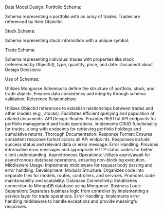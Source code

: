 Data Model Design:
Portfolio Schema:

Schema representing a portfolio with an array of trades.
Trades are referenced by their ObjectId.

Stock Schema:

Schema representing stock information with a unique symbol.

Trade Schema:

Schema representing individual trades with properties like stock (referenced by ObjectId), type, quantity, price, and date.
Document about Design Decisions:

Use of Schemas:

Utilizes Mongoose Schemas to define the structure of portfolio, stock, and trade objects.
Ensures data consistency and integrity through schema validation.
Reference Relationships:

Utilizes ObjectId references to establish relationships between trades and other models (e.g., stocks).
Facilitates efficient querying and population of related documents.
API Design:
Routes:
Provides RESTful API endpoints for portfolio management and trade operations.
Implements CRUD functionality for trades, along with endpoints for retrieving portfolio holdings and cumulative returns.
Thorough Documentation:
Response Format:
Ensures consistent response format across all API endpoints.
Responses include success status and relevant data or error message.
Error Handling:
Provides informative error messages and appropriate HTTP status codes for better client understanding.
Asynchronous Operations:
Utilizes async/await for asynchronous database operations, ensuring non-blocking execution.
Middleware Usage:
Implements middleware for request body parsing and error handling.
Development:
Modular Structure:
Organizes code into separate files for models, routes, controllers, and services.
Promotes code maintainability and scalability.
Database Connectivity:
Establishes connection to MongoDB database using Mongoose.
Business Logic Separation:
Separates business logic from controller by implementing a service layer for trade operations.
Error Handling:
Implements error handling middleware to handle exceptions and provide meaningful responses.